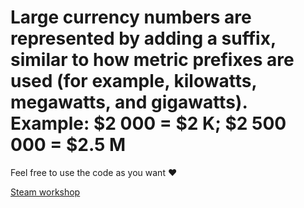 # Large currency numbers are represented by adding a suffix, similar to how metric prefixes are used (for example, kilowatts, megawatts, and gigawatts). Example: $2 000 = $2 K; $2 500 000 = $2.5 M

Feel free to use the code as you want ❤️

[Steam workshop](https://steamcommunity.com/)
